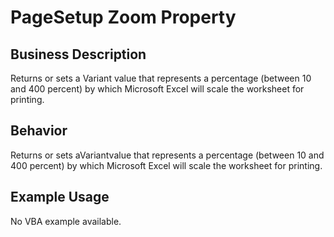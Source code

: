 # PageSetup Zoom Property

## Business Description
Returns or sets a Variant value that represents a percentage (between 10 and 400 percent) by which Microsoft Excel will scale the worksheet for printing.

## Behavior
Returns or sets aVariantvalue that represents a percentage (between 10 and 400 percent) by which Microsoft Excel will scale the worksheet for printing.

## Example Usage
No VBA example available.